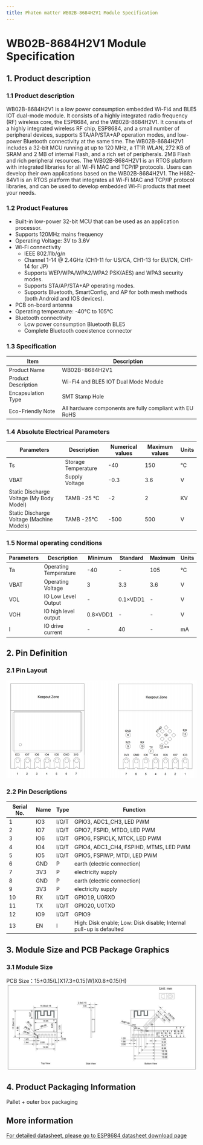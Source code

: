 ```yaml
---
title: Phaten matter WB02B-8684H2V1 Module Specification
---
```


# WB02B-8684H2V1 Module Specification

## 1. Product description
### 1.1 Product description
 WB02B-8684H2V1 is a low power consumption embedded Wi-Fi4 and BLE5 IOT dual-mode module. It consists of a highly integrated radio frequency (RF) wireless core, the ESP8684, and the WB02B-8684H2V1.
It consists of a highly integrated wireless RF chip, ESP8684, and a small number of peripheral devices, supports STA/AP/STA+AP operation modes, and low-power Bluetooth connectivity at the same time.
 The WB02B-8684H2V1 includes a 32-bit MCU running at up to 120 MHz, a 1T1R WLAN, 272 KB of SRAM and 2 MB of internal Flash, and a rich set of peripherals.
2MB Flash and rich peripheral resources.
 The WB02B-8684H2V1 is an RTOS platform with integrated libraries for all Wi-Fi MAC and TCP/IP protocols. Users can develop their own applications based on the WB02B-8684H2V1.
The H682-84V1 is an RTOS platform that integrates all Wi-Fi MAC and TCP/IP protocol libraries, and can be used to develop embedded Wi-Fi products that meet your needs.

### 1.2 Product Features

- Built-in low-power 32-bit MCU that can be used as an application processor.
- Supports 120MHz mains frequency
- Operating Voltage: 3V to 3.6V
- Wi-Fi connectivity
    - IEEE 802.11b/g/n
    - Channel 1-14 @ 2.4GHz (CH1-11 for US/CA, CH1-13 for EU/CN, CH1-14 for JP) 
    - Supports WEP/WPA/WPA2/WPA2 PSK(AES) and WPA3 security modes.
    - Supports STA/AP/STA+AP operating modes.
    - Supports Bluetooth, SmartConfig, and AP for both mesh methods (both Android and IOS devices).
- PCB on-board antenna
- Operating temperature: -40°C to 105°C
- Bluetooth connectivity
    - Low power consumption Bluetooth BLE5
    - Complete Bluetooth coexistence connector

### 1.3 Specification

| Item | Description |
| --- | --- |
| Product Name | WB02B-8684H2V1 |
| Product Description | Wi-Fi4 and BLE5 IOT Dual Mode Module |
| Encapsulation Type | SMT Stamp Hole |
| Eco-Friendly Note | All hardware components are fully compliant with EU RoHS |


### 1.4 Absolute Electrical Parameters

| Parameters | Description | Numerical values | Maximum values | Units |
| --- | --- | --- | --- | --- | 
| Ts | Storage Temperature | -40 | 150 | ℃ |
| VBAT | Supply Voltage | -0.3 | 3.6 | V |
| Static Discharge Voltage (My Body Model) | TAMB -25 °C | -2 | 2 | KV |
| Static Discharge Voltage (Machine Models) | TAMB -25°C | -500 | 500 | V |


### 1.5 Normal operating conditions

| Parameters | Description | Minimum | Standard | Maximum | Units | 
| --- | --- | --- | --- | --- | --- |
| Ta | Operating Temperature | -40 | - | 105 | ℃ | VBAT | Operating Voltage | 3 | 3.3 | 3.6 | V |
| VBAT | Operating Voltage | 3 | 3.3 | 3.6 | V |
| VOL | IO Low Level Output | - | 0.1×VDD1 | - | V |
| VOH | IO high level output | 0.8×VDD1 | - | - | V |
| I | IO drive current | - | 40 | - | mA |

<!-- ## 2、射频参数
### 2.1 Wi-Fi射频性能

Wi-Fi基本射频性能

| 产品特性 | 产品描述 |
| --- | --- |
| ⽆线标准 | IEEE 802.11 b/g/n |
| ⼯作频率 | 2.400 GHz ~ 2.4835 GHz (2.4 GHz ISM Band) |
| 调制⽅法 | DSSS,DBPSK, DQPSK, CCK and OFDM (BPSK/QPSK/16-QAM/ 64-QAM) |
| Wi-Fi通道 | Channel 1-14@2.4GHz(CH1-11 for US/CA, CH1-13 for EU/CN, CH1-14 for JP) |
| 天线类型 | PCB板载天线 |

Wi-Fi发射性能

| TX | 最⼩值 | 典型值 | 最⼤值模式 | 单位 |
| --- | --- | --- | --- | --- |
| 802.11b@1Mbps EVM≤-21dB | - | 21 | - | dBm |
| 802.11b@11Mbps EVM≤-21dB | - | 21 | - | dBm |
| 802.11g@54Mbps EVM≤-25dB | - | 19 | - | dBm |
| 802.11g@6Mbps EVM≤-5dB | - | 21 | - | dBm |
| 802.11n@HT20 MCS0 EVM≤-5dB | - | 20 | - | dBm |
| 频偏误差 | -12 | - | 12 | ppm |

Wi-F接收性能

| | RX | 典型值 | 单位 |
| --- | --- | --- |
| 802.11b@11Mbps PER≤10% | -90 | dBm |
| 802.11n@HT20 MCS7 PER≤10% | -74 | dBm |
| 802.11g@54Mbps PER≤10% | -77 | dBm |

### 2.2 蓝⽛技术指标

蓝⽛基本规格

| 产品特性 | 产品描述 |
|---------|---------|
| 蓝⽛规格 | BLE5    |
| ⼯作频率 | 2.402~2.480GHz |

蓝⽛发射性能

| TX | 最⼩值 | 典型值 | 最⼤值 | 单位 |
|----|-------|-------|-------|-----|
| 发射功率 | -24 | - | 21 | dBm |
| 连接速率 | - | 1 | - | Mbps |
| 连接速率 | - | 1 | - | Mbps |

蓝⽛接收性能

| RX | 典型值 | 单位 |
|----|--------|-----|
| 灵敏度 @ PER≤1% | ≤-85 | dBm | -->

<!-- ## 3、天线信息
### 3.1 天线类型

PCB板载天线

### 3.2 天线设计注意事项
 当Wi-Fi模组上使⽤PCB 板载天线时，为确保Wi-Fi 性能的最优化，建议模组天线部分和其他⾦属件距
离⾄少在15mm 以上。⽤⼾PCB 板在天线区域勿⾛线甚⾄覆铜，以免影响天线性能。

![](/assets/images/matter/板载天线.png) -->

## 2. Pin Definition
### 2.1 Pin Layout

![](/assets/images/matter/8684-05管脚.png)

### 2.2 Pin Descriptions

| Serial No. | Name | Type | Function |
| ---- | ---- | ---- | ---- |
| 1 | IO3 | I/O/T | GPIO3, ADC1_CH3, LED PWM |
| 2 | IO7 | I/O/T | GPIO7, FSPID, MTDO, LED PWM |
| 3 | IO6 | I/O/T | GPIO6, FSPICLK, MTCK, LED PWM |
| 4 | IO4 | I/O/T | GPIO4, ADC1_CH4, FSPIHD, MTMS, LED PWM |
| 5 | IO5 | I/O/T | GPIO5, FSPIWP, MTDI, LED PWM |
| 6 | GND | P | earth (electric connection) |
| 7 | 3V3 | P | electricity supply |
| 8 | GND | P | earth (electric connection) |
| 9 | 3V3 | P | electricity supply |
| 10 | RX | I/O/T | GPIO19, U0RXD |
| 11 | TX | I/O/T | GPIO20, U0TXD |
| 12 | IO9 | I/O/T | GPIO9 |
| 13 | EN | I | High: Disk enable; Low: Disk disable; Internal pull-up is defaulted |

## 3. Module Size and PCB Package Graphics
### 3.1 Module Size
PCB Size：15±0.15(L)X17.3±0.15(W)X0.8±0.15(H)
![](/assets/images/matter/8684-05尺寸.png)

## 4. Product Packaging Information

Pallet + outer box packaging

## More information

[For detailed datasheet, please go to ESP8684 datasheet download page](../../download/8720df/8720df_datasheet.md#esp8684)